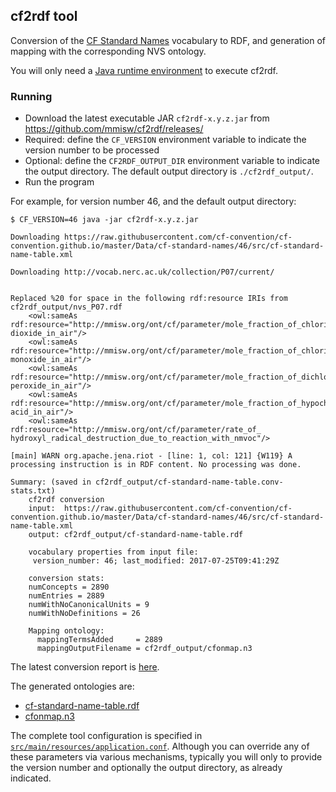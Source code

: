 ## cf2rdf tool ##

Conversion of the [CF Standard Names](http://cfconventions.org/documents.html) 
vocabulary to RDF,
and generation of mapping with the corresponding NVS ontology. 

You will only need a [Java runtime environment](https://www.java.com/) 
to execute cf2rdf.


### Running ###

- Download the latest executable JAR `cf2rdf-x.y.z.jar` from https://github.com/mmisw/cf2rdf/releases/
- Required: define the `CF_VERSION` environment variable to indicate the version number to be processed
- Optional: define the `CF2RDF_OUTPUT_DIR` environment variable to indicate the output directory.
  The default output directory is `./cf2rdf_output/`.
- Run the program

For example, for version number 46, and the default output directory:

```shell
$ CF_VERSION=46 java -jar cf2rdf-x.y.z.jar

Downloading https://raw.githubusercontent.com/cf-convention/cf-convention.github.io/master/Data/cf-standard-names/46/src/cf-standard-name-table.xml

Downloading http://vocab.nerc.ac.uk/collection/P07/current/


Replaced %20 for space in the following rdf:resource IRIs from cf2rdf_output/nvs_P07.rdf
	<owl:sameAs rdf:resource="http://mmisw.org/ont/cf/parameter/mole_fraction_of_chlorine dioxide_in_air"/>
	<owl:sameAs rdf:resource="http://mmisw.org/ont/cf/parameter/mole_fraction_of_chlorine monoxide_in_air"/>
	<owl:sameAs rdf:resource="http://mmisw.org/ont/cf/parameter/mole_fraction_of_dichlorine peroxide_in_air"/>
	<owl:sameAs rdf:resource="http://mmisw.org/ont/cf/parameter/mole_fraction_of_hypochlorous acid_in_air"/>
	<owl:sameAs rdf:resource="http://mmisw.org/ont/cf/parameter/rate_of_ hydroxyl_radical_destruction_due_to_reaction_with_nmvoc"/>

[main] WARN org.apache.jena.riot - [line: 1, col: 121] {W119} A processing instruction is in RDF content. No processing was done.

Summary: (saved in cf2rdf_output/cf-standard-name-table.conv-stats.txt)
	cf2rdf conversion
	input:  https://raw.githubusercontent.com/cf-convention/cf-convention.github.io/master/Data/cf-standard-names/46/src/cf-standard-name-table.xml
	output: cf2rdf_output/cf-standard-name-table.rdf

	vocabulary properties from input file:
	 version_number: 46; last_modified: 2017-07-25T09:41:29Z

	conversion stats:
	numConcepts = 2890
	numEntries = 2889
	numWithNoCanonicalUnits = 9
	numWithNoDefinitions = 26

	Mapping ontology:
	  mappingTermsAdded     = 2889
	  mappingOutputFilename = cf2rdf_output/cfonmap.n3
```

The latest conversion report is [here](cf2rdf_output/cf-standard-name-table.conv-stats.txt).

The generated ontologies are:
- [cf-standard-name-table.rdf](cf2rdf_output/cf-standard-name-table.rdf)
- [cfonmap.n3](cf2rdf_output/cfonmap.n3)


The complete tool configuration is specified in [`src/main/resources/application.conf`](
https://github.com/mmisw/cf2rdf/blob/master/src/main/resources/application.conf).
Although you can override any of these parameters via various mechanisms,
typically you will only to provide the version number 
and optionally the output directory, as already indicated.
